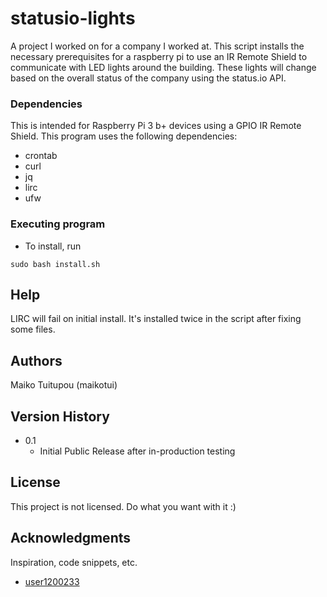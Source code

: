 # statusio-lights

A project I worked on for a company I worked at. This script installs the necessary prerequisites for a raspberry pi to use an IR Remote Shield to communicate with LED lights around the building. These lights will change based on the overall status of the company using the status.io API. 

### Dependencies

This is intended for Raspberry Pi 3 b+ devices using a GPIO IR Remote Shield. This program uses the following dependencies:
* crontab
* curl
* jq
* lirc
* ufw

### Executing program

* To install, run
```
sudo bash install.sh
```

## Help

LIRC will fail on initial install. It's installed twice in the script after fixing some files.

## Authors

Maiko Tuitupou (maikotui)

## Version History

* 0.1
    * Initial Public Release after in-production testing

## License

This project is not licensed. Do what you want with it :)

## Acknowledgments

Inspiration, code snippets, etc.
* [user1200233](https://stackoverflow.com/questions/57437261/setup-ir-remote-control-using-lirc-for-the-raspberry-pi-rpi)
